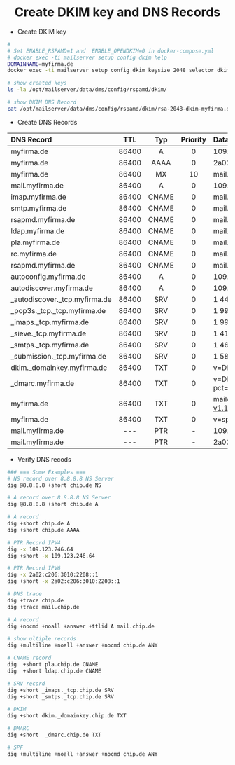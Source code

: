 <h1 align="center">Create DKIM key and DNS Records</h1>

- Create DKIM key

```bash
#
# Set ENABLE_RSPAMD=1 and  ENABLE_OPENDKIM=0 in docker-compose.yml
# docker exec -ti mailserver setup config dkim help
DOMAINNAME=myfirma.de
docker exec -ti mailserver setup config dkim keysize 2048 selector dkim domain ${DOMAINNAME} -vv

# show created keys
ls -la /opt/mailserver/data/dms/config/rspamd/dkim/

# show DKIM DNS Record
cat /opt/mailserver/data/dms/config/rspamd/dkim/rsa-2048-dkim-myfirma.de.public.dns.txt
```
- Create DNS Records

| DNS Record | TTL | Typ | Priority | Data |
| :--------------------------------- | :----------------------------------: | :--------------------------------: | :--------------------------------:|:-------------------------------- |
|myfirma.de                    | 86400 | A     | 0   |109.123.xxx.xxx |
|myfirma.de                    | 86400 | AAAA  | 0   |2a02:c206:xxxx:xxxx::2 |
|myfirma.de                    | 86400 | MX    | 10  |mail.myfirma.de |
|mail.myfirma.de               | 86400 | A     | 0   |109.123.xxx.xxx |
|imap.myfirma.de               | 86400 | CNAME | 0   |mail.myfirma.de |
|smtp.myfirma.de               | 86400 | CNAME | 0   |mail.myfirma.de |
|rsapmd.myfirma.de             | 86400 | CNAME | 0   |mail.myfirma.de |
|ldap.myfirma.de               | 86400 | CNAME | 0   |mail.myfirma.de |
|pla.myfirma.de                | 86400 | CNAME | 0   |mail.myfirma.de |
|rc.myfirma.de                 | 86400 | CNAME | 0   |mail.myfirma.de |
|rsapmd.myfirma.de             | 86400 | CNAME | 0   |mail.myfirma.de |
|autoconfig.myfirma.de         | 86400 | A     | 0   |109.123.xxx.xxx |
|autodiscover.myfirma.de       | 86400 | A     | 0   |109.123.xxx.xxx |
|_autodiscover._tcp.myfirma.de | 86400 | SRV   | 0   |1 443 mail.myfirma.de |
|_pop3s._tcp._tcp.myfirma.de   | 86400 | SRV   | 0   |1 995 mail.myfirma.de |
|_imaps._tcp.myfirma.de        | 86400 | SRV   | 0   |1 993 mail.myfirma.de |
|_sieve._tcp.myfirma.de        | 86400 | SRV   | 0   |1 4190 mail.myfirma.de |
|_smtps._tcp.myfirma.de        | 86400 | SRV   | 0   |1 465 mail.myfirma.de |
|_submission._tcp.myfirma.de   | 86400 | SRV   | 0   |1 587 mail.myfirma.de |
|dkim._domainkey.myfirma.de    | 86400 | TXT   | 0   |v=DKIM1; k=rsa; p=StRinG123 |
|_dmarc.myfirma.de             | 86400 | TXT   | 0   |v=DMARC1; p=quarantine; adkim=r; aspf=r; pct=100; rua=mailto:postmaster@myfirma.de; |
|myfirma.de                    | 86400 | TXT   | 0   |mailconf=https://autoconfig.myfirma.de/mail/config-v1.1.xml |
|myfirma.de                    | 86400 | TXT   | 0   |v=spf1 a mx ip4:109.123.xxx.xxx -all |
|mail.myfirma.de               | ---   | PTR   | -   |109.123.xxx.xxx |
|mail.myfirma.de               | ---   | PTR   | -   |2a02:c206:xxxx:xxxx::2 |

- Verify DNS recods

```bash
### === Some Examples === 
# NS record over 8.8.8.8 NS Server
dig @8.8.8.8 +short chip.de NS

# A record over 8.8.8.8 NS Server
dig @8.8.8.8 +short chip.de A

# A record
dig +short chip.de A
dig +short chip.de AAAA

# PTR Record IPV4
dig -x 109.123.246.64
dig +short -x 109.123.246.64

# PTR Record IPV6
dig -x 2a02:c206:3010:2208::1
dig +short -x 2a02:c206:3010:2208::1

# DNS trace
dig +trace chip.de
dig +trace mail.chip.de

# A record 
dig +nocmd +noall +answer +ttlid A mail.chip.de

# show ultiple records
dig +multiline +noall +answer +nocmd chip.de ANY

# CNAME record
dig  +short pla.chip.de CNAME
dig  +short ldap.chip.de CNAME

# SRV record
dig +short _imaps._tcp.chip.de SRV
dig +short _smtps._tcp.chip.de SRV

# DKIM
dig +short dkim._domainkey.chip.de TXT

# DMARC
dig +short  _dmarc.chip.de TXT

# SPF
dig +multiline +noall +answer +nocmd chip.de ANY

```
